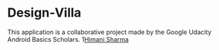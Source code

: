 # Design-Villa
This application is a collaborative project made by the Google Udacity Android Basics Scholars.
1[Himani Sharma](https://github.com/hsharma2304)
